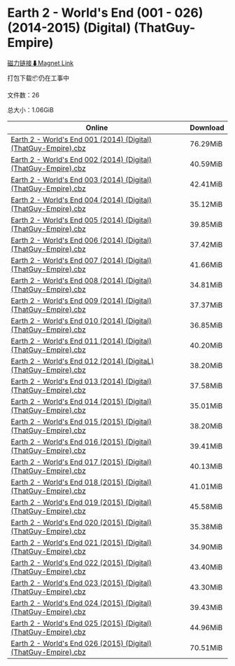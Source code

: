 # Earth 2 - World's End (001 - 026) (2014-2015) (Digital) (ThatGuy-Empire)

[磁力链接⬇Magnet Link](magnet:?xt=urn:btih:c6b722b656cecdaff7d393b0f57a8daea9799d86&dn=Earth%202%20-%20World%27s%20End%20%28001%20-%20026%29%20%282014-2015%29%20%28Digital%29%20%28ThatGuy-Empire%29)

打包下载📦仍在工事中

文件数：26

总大小：1.06GiB

Online | Download
--- | ---
[Earth 2 - World's End 001 (2014) (Digital) (ThatGuy-Empire).cbz](https://github.com/alicewish/markdown/blob/master/comic/Earth-2-Worlds-End-001-2014-Digital-ThatGuy-Empire-cbz.md) | 76.29MiB
[Earth 2 - World's End 002 (2014) (Digital) (ThatGuy-Empire).cbz](https://github.com/alicewish/markdown/blob/master/comic/Earth-2-Worlds-End-002-2014-Digital-ThatGuy-Empire-cbz.md) | 40.59MiB
[Earth 2 - World's End 003 (2014) (Digital) (ThatGuy-Empire).cbz](https://github.com/alicewish/markdown/blob/master/comic/Earth-2-Worlds-End-003-2014-Digital-ThatGuy-Empire-cbz.md) | 42.41MiB
[Earth 2 - World's End 004 (2014) (Digital) (ThatGuy-Empire).cbz](https://github.com/alicewish/markdown/blob/master/comic/Earth-2-Worlds-End-004-2014-Digital-ThatGuy-Empire-cbz.md) | 35.12MiB
[Earth 2 - World's End 005 (2014) (Digital) (ThatGuy-Empire).cbz](https://github.com/alicewish/markdown/blob/master/comic/Earth-2-Worlds-End-005-2014-Digital-ThatGuy-Empire-cbz.md) | 39.85MiB
[Earth 2 - World's End 006 (2014) (Digital) (ThatGuy-Empire).cbz](https://github.com/alicewish/markdown/blob/master/comic/Earth-2-Worlds-End-006-2014-Digital-ThatGuy-Empire-cbz.md) | 37.42MiB
[Earth 2 - World's End 007 (2014) (Digital) (ThatGuy-Empire).cbz](https://github.com/alicewish/markdown/blob/master/comic/Earth-2-Worlds-End-007-2014-Digital-ThatGuy-Empire-cbz.md) | 41.66MiB
[Earth 2 - World's End 008 (2014) (Digital) (ThatGuy-Empire).cbz](https://github.com/alicewish/markdown/blob/master/comic/Earth-2-Worlds-End-008-2014-Digital-ThatGuy-Empire-cbz.md) | 34.81MiB
[Earth 2 - World's End 009 (2014) (Digital) (ThatGuy-Empire).cbz](https://github.com/alicewish/markdown/blob/master/comic/Earth-2-Worlds-End-009-2014-Digital-ThatGuy-Empire-cbz.md) | 37.37MiB
[Earth 2 - World's End 010 (2014) (Digital) (ThatGuy-Empire).cbz](https://github.com/alicewish/markdown/blob/master/comic/Earth-2-Worlds-End-010-2014-Digital-ThatGuy-Empire-cbz.md) | 36.85MiB
[Earth 2 - World's End 011 (2014) (Digital) (ThatGuy-Empire).cbz](https://github.com/alicewish/markdown/blob/master/comic/Earth-2-Worlds-End-011-2014-Digital-ThatGuy-Empire-cbz.md) | 40.20MiB
[Earth 2 - World's End 012 (2014) (DigitaL) (ThatGuy-Empire).cbz](https://github.com/alicewish/markdown/blob/master/comic/Earth-2-Worlds-End-012-2014-DigitaL-ThatGuy-Empire-cbz.md) | 38.20MiB
[Earth 2 - World's End 013 (2014) (Digital) (ThatGuy-Empire).cbz](https://github.com/alicewish/markdown/blob/master/comic/Earth-2-Worlds-End-013-2014-Digital-ThatGuy-Empire-cbz.md) | 37.58MiB
[Earth 2 - World's End 014 (2015) (Digital) (ThatGuy-Empire).cbz](https://github.com/alicewish/markdown/blob/master/comic/Earth-2-Worlds-End-014-2015-Digital-ThatGuy-Empire-cbz.md) | 35.01MiB
[Earth 2 - World's End 015 (2015) (Digital) (ThatGuy-Empire).cbz](https://github.com/alicewish/markdown/blob/master/comic/Earth-2-Worlds-End-015-2015-Digital-ThatGuy-Empire-cbz.md) | 38.20MiB
[Earth 2 - World's End 016 (2015) (Digital) (ThatGuy-Empire).cbz](https://github.com/alicewish/markdown/blob/master/comic/Earth-2-Worlds-End-016-2015-Digital-ThatGuy-Empire-cbz.md) | 39.41MiB
[Earth 2 - World's End 017 (2015) (Digital) (ThatGuy-Empire).cbz](https://github.com/alicewish/markdown/blob/master/comic/Earth-2-Worlds-End-017-2015-Digital-ThatGuy-Empire-cbz.md) | 40.13MiB
[Earth 2 - World's End 018 (2015) (Digital) (ThatGuy-Empire).cbz](https://github.com/alicewish/markdown/blob/master/comic/Earth-2-Worlds-End-018-2015-Digital-ThatGuy-Empire-cbz.md) | 41.01MiB
[Earth 2 - World's End 019 (2015) (Digital) (ThatGuy-Empire).cbz](https://github.com/alicewish/markdown/blob/master/comic/Earth-2-Worlds-End-019-2015-Digital-ThatGuy-Empire-cbz.md) | 45.58MiB
[Earth 2 - World's End 020 (2015) (Digital) (ThatGuy-Empire).cbz](https://github.com/alicewish/markdown/blob/master/comic/Earth-2-Worlds-End-020-2015-Digital-ThatGuy-Empire-cbz.md) | 35.38MiB
[Earth 2 - World's End 021 (2015) (Digital) (ThatGuy-Empire).cbz](https://github.com/alicewish/markdown/blob/master/comic/Earth-2-Worlds-End-021-2015-Digital-ThatGuy-Empire-cbz.md) | 34.90MiB
[Earth 2 - World's End 022 (2015) (Digital) (ThatGuy-Empire).cbz](https://github.com/alicewish/markdown/blob/master/comic/Earth-2-Worlds-End-022-2015-Digital-ThatGuy-Empire-cbz.md) | 43.40MiB
[Earth 2 - World's End 023 (2015) (Digital) (ThatGuy-Empire).cbz](https://github.com/alicewish/markdown/blob/master/comic/Earth-2-Worlds-End-023-2015-Digital-ThatGuy-Empire-cbz.md) | 43.30MiB
[Earth 2 - World's End 024 (2015) (Digital) (ThatGuy-Empire).cbz](https://github.com/alicewish/markdown/blob/master/comic/Earth-2-Worlds-End-024-2015-Digital-ThatGuy-Empire-cbz.md) | 39.43MiB
[Earth 2 - World's End 025 (2015) (Digital) (ThatGuy-Empire).cbz](https://github.com/alicewish/markdown/blob/master/comic/Earth-2-Worlds-End-025-2015-Digital-ThatGuy-Empire-cbz.md) | 44.96MiB
[Earth 2 - World's End 026 (2015) (Digital) (ThatGuy-Empire).cbz](https://github.com/alicewish/markdown/blob/master/comic/Earth-2-Worlds-End-026-2015-Digital-ThatGuy-Empire-cbz.md) | 70.51MiB